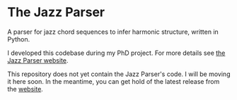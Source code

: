 The Jazz Parser
===============

A parser for jazz chord sequences to infer harmonic structure, written in 
Python.

I developed this codebase during my PhD project. For more details see 
[the Jazz Parser website](http://jazzparser.granroth-wilding.co.uk/ "Jazz Parser").

This repository does not yet contain the Jazz Parser's code. I will be moving 
it here soon. In the meantime, you can get hold of the latest release 
from the [website](http://jazzparser.granroth-wilding.co.uk/Parser "Jazz Parser release").
